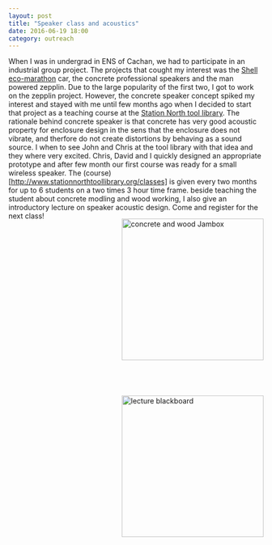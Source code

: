 ```yaml
---
layout: post
title: "Speaker class and acoustics"
date: 2016-06-19 18:00
category: outreach
---
```


When I was in undergrad in ENS of Cachan, we had to participate in an industrial group project. The projects that cought my interest was the [Shell eco-marathon](http://www.shell.com/energy-and-innovation/shell-ecomarathon.html) car, the concrete professional speakers and the man powered zepplin. Due to the large popularity of the first two, I got to work on the zepplin project. However, the concrete speaker concept spiked my interest and stayed with me until few months ago when I decided to start that project as a teaching course at the [Station North tool library](http://www.stationnorthtoollibrary.org/). The rationale behind concrete speaker is that concrete has very good acoustic property for enclosure design in the sens that the enclosure does not vibrate, and therfore do not create distortions by behaving as a sound source. I when to see John and Chris at the tool library with that idea and they where very excited. Chris, David and I quickly designed an appropriate prototype and after few month our first course was ready for a small wireless speaker. The (course)[http://www.stationnorthtoollibrary.org/classes] is given every two months for up to 6 students on a two times 3 hour time frame. beside teaching the student about concrete modling and wood working, I also give an introductory lecture on speaker acoustic design. Come and register for the next class!
<img src="https://azdoud.github.io/images/speaker.jpg" width="280" style="float:right; margin: 1em 0 4em 2em;"
title="concrete and wood Jambox"/>

<img src="https://azdoud.github.io/images/acoustics.jpg" width="280" style="float:right; margin: 1em 0 4em 2em;"
title="lecture blackboard"/>
